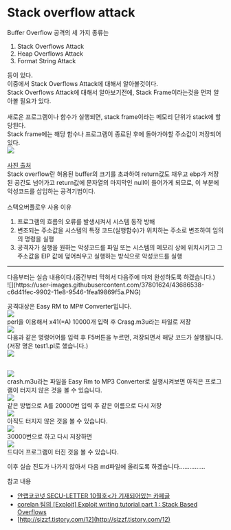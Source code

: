 Stack overflow attack
======

Buffer Overflow 공격의 세 가지 종류는<br>
1. Stack Overflows Attack<br>
2. Heap Overflows Attack <br>
3. Format String Attack <br>

등이 있다.<br>
이중에서 Stack Overflows Attack에 대해서 알아볼것이다.<br>
Stack Overflows Attack에 대해서 알아보기전에, Stack Frame이라는것을 먼저 알아볼 필요가 있다.<br>
<br>
새로운 프로그램이나 함수가 실행되면, stack frame이라는 메모리 단위가 stack에 할당된다.<br>
Stack frame에는 해당 함수나 프로그램이 종료된 후에 돌아가야할 주소값이 저장되어있다.
<br>
![](http://img1.daumcdn.net/thumb/R1920x0/?fname=http%3A%2F%2Fcfile21.uf.tistory.com%2Fimage%2F226BB336595CE56C25AD7A)<br>
<br>[사진 출처](http://sizzf.tistory.com/12)<br>
Stack overflow란 허용된 buffer의 크기를 초과하여 return값도 채우고 ebp가 저장된 공간도
넘어가고 return값에 문자열의 마지막인 null이 들어가게 되므로, 이 부분에 악성코드를 삽입하는 공격기법이다.
<br><br>
스택오버플로우 사용 이유
1. 프로그램의 흐름의 오류를 발생시켜서 시스템 동작 방해<br>
2. 변조되는 주소값을 시스템의 특정 코드(실행함수)가 위치하는 주소로 변조하여 임의의 명령을 실행<br>
3. 공격자가 실행을 원하는 악성코드를 파일 또는 시스템의 메모리 상에 위치시키고 그 주소값을 EIP 값에 덮어씌우고 실행하는 방식으로 악성코드를 실행
<hr>
다음부터는 실습 내용이다.(중간부터 막혀서 다음주에 마저 완성하도록 하겠습니다.)
<br>![](https://user-images.githubusercontent.com/37801624/43686538-c6d41fec-9902-11e8-9546-1fea19869f5a.PNG)<br>

공격대상은 Easy RM to MP# Converter입니다.
<br>![](https://user-images.githubusercontent.com/37801624/43686539-c6fddc60-9902-11e8-8f63-012e2b3b0109.PNG)<br>
perl을 이용해서 x41(=A) 10000개 입력 후 Crasg.m3u라는 파일로 저장
<br>![](https://user-images.githubusercontent.com/37801624/43686540-c7280760-9902-11e8-8530-3aac9ad603d0.PNG)<br>
 다음과 같은 명령어어를 입력 후 F5버튼을 누르면, 저장되면서 해당 코드가 실행됩니다.(저장 명은 test1.pl로 했습니다.)
<br>![](https://user-images.githubusercontent.com/37801624/43686541-c7538cc8-9902-11e8-9129-bdc1a8c54a43.PNG)<br>

<br>![](https://user-images.githubusercontent.com/37801624/43686543-c7a6c186-9902-11e8-841d-66cc617c5f68.PNG)<br>
crash.m3u라는 파일을 Easy Rm to MP3 Converter로 실행시켜보면 아직은 프로그램이 터지지 않은 것을 볼 수 있습니다.
<br>![](https://user-images.githubusercontent.com/37801624/43686544-c7cf6ea6-9902-11e8-87f9-4577b4e65039.PNG)<br>
같은 방법으로 A를 20000번 입력 후 같은 이름으로 다시 저장
<br>![](https://user-images.githubusercontent.com/37801624/43686545-c7f9a3e2-9902-11e8-9c89-37323d5d9327.PNG)<br>
아직도 터지지 않은 것을 볼 수 있습니다.
<br>![](https://user-images.githubusercontent.com/37801624/43686681-e1ad2b68-9904-11e8-85d1-820f77b7a2b4.PNG)<br>
30000번으로 하고 다시 저장하면
<br>![](https://user-images.githubusercontent.com/37801624/43686546-c836df96-9902-11e8-8105-884c6ee58c17.PNG)<br>
드디어 프로그램이 터진 것을 볼 수 있습니다.

이후 실습 진도가 나가지 않아서 다음 md파일에 올리도록 하겠습니다...............




참고 내용
- [안랩코코넛 SECU-LETTER 10월호<가 기재되어있는 카페글](http://cafe345.daum.net/_c21_/bbs_search_read?grpid=RYQP&fldid=359b&contentval=0006ozzzzzzzzzzzzzzzzzzzzzzzzz&nenc=&fenc=&q=%C5%F8%B9%D9%B1%B8%BC%BA%BF%E4%BC%D2&nil_profile=cafetop&nil_menu=sch_updw)<br>
- [corelan 팀의 [Exploit] Exploit writing tutorial part 1 : Stack Based Overflows](https://www.corelan.be/index.php/2009/07/19/exploit-writing-tutorial-part-1-stack-based-overflows/)
- [http://sizzf.tistory.com/12](http://sizzf.tistory.com/12)
